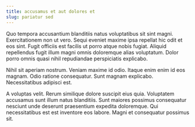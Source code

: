 ```yaml
---
title: accusamus et aut dolores et
slug: pariatur sed
---
```


Quo tempora accusantium blanditiis natus voluptatibus sit sint magni. Exercitationem non ut vero. Sequi eveniet maxime ipsa repellat hic odit et eos sint. Fugit officiis est facilis ut porro atque nobis fugiat. Aliquid repellendus fugit illum magni omnis doloremque alias voluptatum. Dolor porro omnis quasi nihil repudiandae perspiciatis explicabo.

Nihil sit aperiam nostrum. Veniam maxime id odio. Itaque enim enim id eos magnam. Odio ratione consequatur. Sunt magnam explicabo. Necessitatibus adipisci est.

A voluptas velit. Rerum similique dolore suscipit eius quia. Voluptatem accusamus sunt illum natus blanditiis. Sunt maiores possimus consequatur nesciunt unde deserunt praesentium expedita doloremque. Qui necessitatibus est est inventore eos labore. Magni et consequatur possimus sit.
